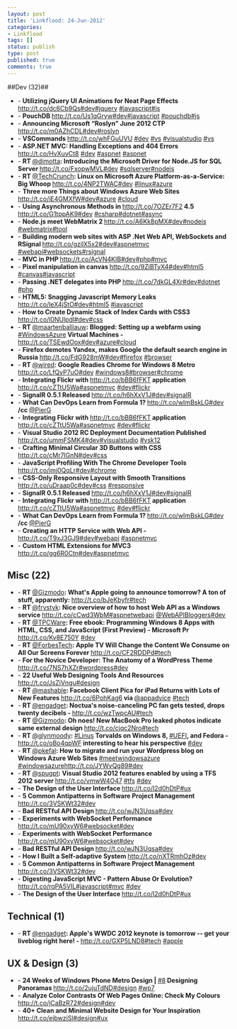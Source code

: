 ```yaml
---
layout: post
title: 'Linkflood: 24-Jun-2012'
categories:
- Linkflood
tags: []
status: publish
type: post
published: true
comments: true
---
```

##Dev (32)##

<ul>
  <li>- <strong>Utilizing jQuery UI Animations for Neat Page Effects </strong><a href='http://t.co/dc6Cb9Qs'>http://t.co/dc6Cb9Qs</a><a href="http://twitter.com/search/%23dev">#dev</a><a href="http://twitter.com/search/%23jquery">#jquery</a>
    <a
    href="http://twitter.com/search/%23javascript">#javascript</a><a href="http://twitter.com/search/%23js">#js</a><strong></strong>
  </li>
  <li>- <strong>PouchDB </strong><a href='http://t.co/Us1qGryw'>http://t.co/Us1qGryw</a><a href="http://twitter.com/search/%23dev">#dev</a><a href="http://twitter.com/search/%23javascript">#javascript</a>
    <a
    href="http://twitter.com/search/%23pouchdb">#pouchdb</a><a href="http://twitter.com/search/%23js">#js</a><strong></strong>
  </li>
  <li>- <strong>Announcing Microsoft “Roslyn” June 2012 CTP </strong><a href='http://t.co/m0AZhCDL'>http://t.co/m0AZhCDL</a><a href="http://twitter.com/search/%23dev">#dev</a><a href="http://twitter.com/search/%23roslyn">#roslyn</a><strong></strong>
  </li>
  <li>- <strong>VSCommands </strong>
    <a href='http://t.co/whFGuUVU'>http://t.co/whFGuUVU</a>
    <a href="http://twitter.com/search/%23dev">#dev</a>
    <a href="http://twitter.com/search/%23vscommands">
    <a href="http://twitter.com/search/%23vs">#vs</a>
    <a href="http://twitter.com/search/%23visualstudio">#visualstudio</a>
    <a href="http://twitter.com/search/%23vs">#vs</a>
  </li>
  <li>- <strong>ASP.NET MVC: Handling Exceptions and 404 Errors </strong>
    <a href='http://t.co/HvXuvCt8'>http://t.co/HvXuvCt8</a>
    <a href="http://twitter.com/search/%23dev">#dev</a>
    <a href="http://twitter.com/search/%23aspnet">#aspnet</a>
    <a href="http://twitter.com/search/%23aspnet">#aspnet</a>
  </li>
  <li>- <strong>RT </strong><a href="http://twitter.com/dimotta">@dimotta</a><strong>: Introducing the Microsoft Driver for Node.JS for SQL Server </strong><a href='http://t.co/FxopwMVL'>http://t.co/FxopwMVL</a><a href="http://twitter.com/search/%23dev">#dev</a>
    <a
    href="http://twitter.com/search/%23sqlserver">#sqlserver</a><a href="http://twitter.com/search/%23nodejs">#nodejs</a><strong></strong>
  </li>
  <li>- <strong>RT </strong><a href="http://twitter.com/TechCrunch">@TechCrunch</a><strong>: Linux on Microsoft Azure Platform-as-a-Service: Big Whoop </strong><a href='http://t.co/4NP2TWAC'>http://t.co/4NP2TWAC</a><a href="http://twitter.com/search/%23dev">#dev</a>
    <a
    href="http://twitter.com/search/%23linux">#linux</a><a href="http://twitter.com/search/%23azure">#azure</a><strong></strong>
  </li>
  <li>- <strong>Three more Things about Windows Azure Web Sites </strong><a href='http://t.co/iE4GMXfW'>http://t.co/iE4GMXfW</a><a href="http://twitter.com/search/%23dev">#dev</a><a href="http://twitter.com/search/%23azure">#azure</a>
    <a
    href="http://twitter.com/search/%23cloud">#cloud</a><strong></strong>
  </li>
  <li>- <strong>Using Asynchronous Methods in </strong><a href='http://t.co/7OZEr7F2'>http://t.co/7OZEr7F2</a><strong> 4.5 </strong><a href='http://t.co/G1tppAK9'>http://t.co/G1tppAK9</a><a href="http://twitter.com/search/%23dev">#dev</a>
    <a
    href="http://twitter.com/search/%23csharp">#csharp</a><a href="http://twitter.com/search/%23dotnet">#dotnet</a><a href="http://twitter.com/search/%23async">#async</a><strong></strong>
  </li>
  <li>- <strong>Node.js meet WebMatrix 2 </strong><a href='http://t.co/A6Kk8pMX'>http://t.co/A6Kk8pMX</a><a href="http://twitter.com/search/%23dev">#dev</a><a href="http://twitter.com/search/%23nodejs">#nodejs</a>
    <a
    href="http://twitter.com/search/%23webmatrix">#webmatrix</a><a href="http://twitter.com/search/%23tool">#tool</a><strong></strong>
  </li>
  <li>- <strong>Building modern web sites with ASP .Net Web API, WebSockets and RSignal </strong><a href='http://t.co/gzilX5x2'>http://t.co/gzilX5x2</a><a href="http://twitter.com/search/%23dev">#dev</a><a href="http://twitter.com/search/%23aspnetmvc">#aspnetmvc</a>
    <a
    href="http://twitter.com/search/%23webapi">#webapi</a><a href="http://twitter.com/search/%23websockets">#websockets</a><a href="http://twitter.com/search/%23rsignal">#rsignal</a><strong></strong>
  </li>
  <li>- <strong>MVC in PHP </strong><a href='http://t.co/AcVN4KIB'>http://t.co/AcVN4KIB</a><a href="http://twitter.com/search/%23dev">#dev</a><a href="http://twitter.com/search/%23php">#php</a><a href="http://twitter.com/search/%23mvc">#mvc</a><strong></strong>
  </li>
  <li>- <strong>Pixel manipulation in canvas </strong><a href='http://t.co/9ZjBTyX4'>http://t.co/9ZjBTyX4</a><a href="http://twitter.com/search/%23dev">#dev</a><a href="http://twitter.com/search/%23html5">#html5</a>
    <a
    href="http://twitter.com/search/%23canvas">#canvas</a><a href="http://twitter.com/search/%23javascript">#javascript</a><strong></strong>
  </li>
  <li>- <strong>Passing .NET delegates into PHP </strong><a href='http://t.co/7dkGL4Xr'>http://t.co/7dkGL4Xr</a><a href="http://twitter.com/search/%23dev">#dev</a><a href="http://twitter.com/search/%23dotnet">#dotnet</a>
    <a
    href="http://twitter.com/search/%23php">#php</a><strong></strong>
  </li>
  <li>- <strong>HTML5: Snagging Javascript Memory Leaks </strong><a href='http://t.co/leX4jStO'>http://t.co/leX4jStO</a><a href="http://twitter.com/search/%23dev">#dev</a><a href="http://twitter.com/search/%23html5">#html5</a>
    <a
    href="http://twitter.com/search/%23javascript">#javascript</a><strong></strong>
  </li>
  <li>- <strong>How to Create Dynamic Stack of Index Cards with CSS3 </strong><a href='http://t.co/l0NUlpdl'>http://t.co/l0NUlpdl</a><a href="http://twitter.com/search/%23dev">#dev</a><a href="http://twitter.com/search/%23css">#css</a><strong></strong>
  </li>
  <li>- <strong>RT </strong><a href="http://twitter.com/maartenballiauw">@maartenballiauw</a><strong>: Blogged: Setting up a webfarm using </strong><a href="http://twitter.com/search/%23WindowsAzure">#WindowsAzure</a><strong> Virtual Machines - </strong>
    <a
    href='http://t.co/TSEwdOox'>http://t.co/TSEwdOox</a><a href="http://twitter.com/search/%23dev">#dev</a><a href="http://twitter.com/search/%23azure">#azure</a><a href="http://twitter.com/search/%23cloud">#cloud</a><strong></strong>
  </li>
  <li>- <strong>Firefox demotes Yandex, makes Google the default search engine in Russia </strong><a href='http://t.co/FdG928mW'>http://t.co/FdG928mW</a><a href="http://twitter.com/search/%23dev">#dev</a><a href="http://twitter.com/search/%23firefox">#firefox</a>
    <a
    href="http://twitter.com/search/%23browser">#browser</a><strong></strong>
  </li>
  <li>- <strong>RT </strong><a href="http://twitter.com/wired">@wired</a><strong>: Google Readies Chrome for Windows 8 Metro </strong><a href='http://t.co/LfQyP7uO'>http://t.co/LfQyP7uO</a><a href="http://twitter.com/search/%23dev">#dev</a>
    <a
    href="http://twitter.com/search/%23windows8">#windows8</a><a href="http://twitter.com/search/%23browser">#browser</a><a href="http://twitter.com/search/%23chrome">#chrome</a><strong></strong>
  </li>
  <li>- <strong>Integrating Flickr with </strong><a href='http://t.co/bBB6fFKT'>http://t.co/bBB6fFKT</a><strong> application </strong><a href='http://t.co/cZTtU5Wa'>http://t.co/cZTtU5Wa</a><a href="http://twitter.com/search/%23aspnetmvc">#aspnetmvc</a>
    <a
    href="http://twitter.com/search/%23dev">#dev</a><a href="http://twitter.com/search/%23flickr">#flickr</a><strong></strong>
  </li>
  <li>- <strong>SignalR 0.5.1 Released </strong><a href='http://t.co/h6hXxV1J'>http://t.co/h6hXxV1J</a><a href="http://twitter.com/search/%23dev">#dev</a><a href="http://twitter.com/search/%23signalR">#signalR</a><strong></strong>
  </li>
  <li>- <strong>What Can DevOps Learn from Formula 1? </strong><a href='http://t.co/wImBskLG'>http://t.co/wImBskLG</a><a href="http://twitter.com/search/%23dev">#dev</a><strong> /cc </strong><a href="http://twitter.com/PierG">@PierG</a><strong></strong>
  </li>
  <li>- <strong>Integrating Flickr with </strong><a href='http://t.co/bBB6fFKT'>http://t.co/bBB6fFKT</a><strong> application </strong><a href='http://t.co/cZTtU5Wa'>http://t.co/cZTtU5Wa</a><a href="http://twitter.com/search/%23aspnetmvc">#aspnetmvc</a>
    <a
    href="http://twitter.com/search/%23dev">#dev</a><a href="http://twitter.com/search/%23flickr">#flickr</a><strong></strong>
  </li>
  <li>- <strong>Visual Studio 2012 RC Deployment Documentation Published </strong><a href='http://t.co/ummFSMK4'>http://t.co/ummFSMK4</a><a href="http://twitter.com/search/%23dev">#dev</a><a href="http://twitter.com/search/%23visualstudio">#visualstudio</a>
    <a
    href="http://twitter.com/search/%23vsk12">#vsk12</a><strong></strong>
  </li>
  <li>- <strong>Crafting Minimal Circular 3D Buttons with CSS </strong><a href='http://t.co/cMr7lGnN'>http://t.co/cMr7lGnN</a><a href="http://twitter.com/search/%23dev">#dev</a><a href="http://twitter.com/search/%23css">#css</a><strong></strong>
  </li>
  <li>- <strong>JavaScript Profiling With The Chrome Developer Tools </strong><a href='http://t.co/imj0QqLr'>http://t.co/imj0QqLr</a><a href="http://twitter.com/search/%23dev">#dev</a><a href="http://twitter.com/search/%23chrome">#chrome</a><strong></strong>
  </li>
  <li>- <strong>CSS-Only Responsive Layout with Smooth Transitions </strong><a href='http://t.co/uDraap0c'>http://t.co/uDraap0c</a><a href="http://twitter.com/search/%23dev">#dev</a><a href="http://twitter.com/search/%23css">#css</a>
    <a
    href="http://twitter.com/search/%23responsive">#responsive</a><strong></strong>
  </li>
  <li>- <strong>SignalR 0.5.1 Released </strong><a href='http://t.co/h6hXxV1J'>http://t.co/h6hXxV1J</a><a href="http://twitter.com/search/%23dev">#dev</a><a href="http://twitter.com/search/%23signalR">#signalR</a><strong></strong>
  </li>
  <li>- <strong>Integrating Flickr with </strong><a href='http://t.co/bBB6fFKT'>http://t.co/bBB6fFKT</a><strong> application </strong><a href='http://t.co/cZTtU5Wa'>http://t.co/cZTtU5Wa</a><a href="http://twitter.com/search/%23aspnetmvc">#aspnetmvc</a>
    <a
    href="http://twitter.com/search/%23dev">#dev</a><a href="http://twitter.com/search/%23flickr">#flickr</a><strong></strong>
  </li>
  <li>- <strong>What Can DevOps Learn from Formula 1? </strong><a href='http://t.co/wImBskLG'>http://t.co/wImBskLG</a><a href="http://twitter.com/search/%23dev">#dev</a><strong> /cc </strong><a href="http://twitter.com/PierG">@PierG</a><strong></strong>
  </li>
  <li>- <strong>Creating an HTTP Service with Web API - </strong><a href='http://t.co/T9xJ3GJ9'>http://t.co/T9xJ3GJ9</a><a href="http://twitter.com/search/%23dev">#dev</a><a href="http://twitter.com/search/%23webapi">#webapi</a>
    <a
    href="http://twitter.com/search/%23aspnetmvc">#aspnetmvc</a><strong></strong>
  </li>
  <li>- <strong>Custom HTML Extensions for MVC3 </strong><a href='http://t.co/gg6R0Ctn'>http://t.co/gg6R0Ctn</a><a href="http://twitter.com/search/%23dev">#dev</a><a href="http://twitter.com/search/%23aspnetmvc">#aspnetmvc</a><strong></strong>
  </li>
</ul>

<h2>Misc (22)</h2>

<ul>
  <li>- <strong>RT </strong><a href="http://twitter.com/Gizmodo">@Gizmodo</a><strong>: What's Apple going to announce tomorrow? A ton of stuff, apparently: </strong><a href='http://t.co/bJeKbyfr'>http://t.co/bJeKbyfr</a><a href="http://twitter.com/search/%23tech">#tech</a><strong></strong>
  </li>
  <li>- <strong>RT </strong><a href="http://twitter.com/frystyk">@frystyk</a><strong>: Nice overview of how to host Web API as a Windows service </strong><a href='http://t.co/cCwd3WbM'>http://t.co/cCwd3WbM</a><a href="http://twitter.com/search/%23aspnetwebapi">#aspnetwebapi</a>
    <a
    href="http://twitter.com/WebAPIBloggers">@WebAPIBloggers</a><a href="http://twitter.com/search/%23dev">#dev</a><strong></strong>
  </li>
  <li>- <strong>RT </strong><a href="http://twitter.com/TPCWare">@TPCWare</a><strong>: Free ebook: Programming Windows 8 Apps with HTML, CSS, and JavaScript (First Preview) - Microsoft Pr </strong><a href='http://t.co/Kv8E750Y'>http://t.co/Kv8E750Y</a>
    <a
    href="http://twitter.com/search/%23dev">#dev</a><strong></strong>
  </li>
  <li>- <strong>RT </strong><a href="http://twitter.com/ForbesTech">@ForbesTech</a><strong>: Apple TV Will Change the Content We Consume on All Our Screens Forever </strong><a href='http://t.co/CF2RDDPd'>http://t.co/CF2RDDPd</a><a href="http://twitter.com/search/%23tech">#tech</a><strong></strong>
  </li>
  <li>- <strong>For the Novice Developer: The Anatomy of a WordPress Theme </strong><a href='http://t.co/7NS7hXZr'>http://t.co/7NS7hXZr</a><a href="http://twitter.com/search/%23wordpress">#wordpress</a><a href="http://twitter.com/search/%23dev">#dev</a><strong></strong>
  </li>
  <li>- <strong>22 Useful Web Designing Tools And Resources </strong><a href='http://t.co/JsZjVngu'>http://t.co/JsZjVngu</a><a href="http://twitter.com/search/%23design">#design</a><strong></strong>
  </li>
  <li>- <strong>RT </strong><a href="http://twitter.com/mashable">@mashable</a><strong>: Facebook Client Pica for iPad Returns with Lots of New Features </strong><a href='http://t.co/6PohKag6'>http://t.co/6PohKag6</a><strong> via </strong><a href="http://twitter.com/appadvice">@appadvice</a>
    <a
    href="http://twitter.com/search/%23tech">#tech</a><strong></strong>
  </li>
  <li>- <strong>RT </strong><a href="http://twitter.com/engadget">@engadget</a><strong>: Noctua's noise-canceling PC fan gets tested, drops twenty decibels - </strong><a href='http://t.co/wzTwpcAU'>http://t.co/wzTwpcAU</a><a href="http://twitter.com/search/%23tech">#tech</a><strong></strong>
  </li>
  <li>- <strong>RT </strong><a href="http://twitter.com/Gizmodo">@Gizmodo</a><strong>: Oh noes! New MacBook Pro leaked photos indicate same external design </strong><a href='http://t.co/cjqc2Nro'>http://t.co/cjqc2Nro</a><a href="http://twitter.com/search/%23tech">#tech</a><strong></strong>
  </li>
  <li>- <strong>RT </strong><a href="http://twitter.com/glynmoody">@glynmoody</a><strong>: </strong><a href="http://twitter.com/search/%23Linus">#Linus</a><strong> Torvalds on Windows 8, </strong><a href="http://twitter.com/search/%23UEFI">#UEFI</a><strong>, and Fedora - </strong>
    <a
    href='http://t.co/oBo4qpWF'>http://t.co/oBo4qpWF</a><strong> interesting to hear his perspective </strong><a href="http://twitter.com/search/%23dev">#dev</a><strong></strong>
  </li>
  <li>- <strong>RT </strong><a href="http://twitter.com/pkefal">@pkefal</a><strong>: How to migrate and run your Wordpress blog on Windows Azure Web Sites </strong><a href="http://twitter.com/search/%23meetwindowsazure">#meetwindowsazure</a>
    <a
    href="http://twitter.com/search/%23windowsazure">#windowsazure</a><a href='http://t.co/JYWvQg89'>http://t.co/JYWvQg89</a><a href="http://twitter.com/search/%23dev">#dev</a><strong></strong>
  </li>
  <li>- <strong>RT </strong><a href="http://twitter.com/spugpt">@spugpt</a><strong>: Visual Studio 2012 features enabled by using a TFS 2012 server </strong><a href='http://t.co/vmwW4O47'>http://t.co/vmwW4O47</a><strong>  </strong><a href="http://twitter.com/search/%23tfs">#tfs</a>
    <a
    href="http://twitter.com/search/%23dev">#dev</a><strong></strong>
  </li>
  <li>- <strong>The Design of the User Interface </strong><a href='http://t.co/I2d0hDtP'>http://t.co/I2d0hDtP</a><a href="http://twitter.com/search/%23ux">#ux</a><strong></strong>
  </li>
  <li>- <strong>5 Common Antipatterns in Software Project Management </strong><a href='http://t.co/3VSKWt32'>http://t.co/3VSKWt32</a><a href="http://twitter.com/search/%23dev">#dev</a><strong></strong>
  </li>
  <li>- <strong>Bad RESTful API Design </strong><a href='http://t.co/wJN3Uqsa'>http://t.co/wJN3Uqsa</a><a href="http://twitter.com/search/%23dev">#dev</a><strong></strong>
  </li>
  <li>- <strong>Experiments with WebSocket Performance </strong><a href='http://t.co/mU90xyW6'>http://t.co/mU90xyW6</a><a href="http://twitter.com/search/%23websocket">#websocket</a><a href="http://twitter.com/search/%23dev">#dev</a><strong></strong>
  </li>
  <li>- <strong>Experiments with WebSocket Performance </strong><a href='http://t.co/mU90xyW6'>http://t.co/mU90xyW6</a><a href="http://twitter.com/search/%23websocket">#websocket</a><a href="http://twitter.com/search/%23dev">#dev</a><strong></strong>
  </li>
  <li>- <strong>Bad RESTful API Design </strong><a href='http://t.co/wJN3Uqsa'>http://t.co/wJN3Uqsa</a><a href="http://twitter.com/search/%23dev">#dev</a><strong></strong>
  </li>
  <li>- <strong>How I Built a Self-adaptive System </strong><a href='http://t.co/nXTRmhOz'>http://t.co/nXTRmhOz</a><a href="http://twitter.com/search/%23dev">#dev</a><strong></strong>
  </li>
  <li>- <strong>5 Common Antipatterns in Software Project Management </strong><a href='http://t.co/3VSKWt32'>http://t.co/3VSKWt32</a><a href="http://twitter.com/search/%23dev">#dev</a><strong></strong>
  </li>
  <li>- <strong>Digesting JavaScript MVC - Pattern Abuse Or Evolution? </strong><a href='http://t.co/rqPA5VIL'>http://t.co/rqPA5VIL</a><a href="http://twitter.com/search/%23javascript">#javascript</a><a href="http://twitter.com/search/%23mvc">#mvc</a>
    <a
    href="http://twitter.com/search/%23dev">#dev</a><strong></strong>
  </li>
  <li>- <strong>The Design of the User Interface </strong><a href='http://t.co/I2d0hDtP'>http://t.co/I2d0hDtP</a><a href="http://twitter.com/search/%23ux">#ux</a><strong></strong>
  </li>
</ul>

<h2>Technical (1)</h2>

<ul>
  <li>- <strong>RT </strong><a href="http://twitter.com/engadget">@engadget</a><strong>: Apple's WWDC 2012 keynote is tomorrow -- get your liveblog right here! - </strong><a href='http://t.co/GXP5LND8'>http://t.co/GXP5LND8</a><a href="http://twitter.com/search/%23tech">#tech</a>
    <a
    href="http://twitter.com/search/%23apple">#apple</a><strong></strong>
  </li>
</ul>

<h2>UX & Design (3)</h2>

<ul>
  <li>- <strong>24 Weeks of Windows Phone Metro Design | </strong><a href="http://twitter.com/search/%238">#8</a><strong> Designing Panoramas </strong><a href='http://t.co/2ujuTdND'>http://t.co/2ujuTdND</a><a href="http://twitter.com/search/%23design">#design</a>
    <a
    href="http://twitter.com/search/%23wp7">#wp7</a><strong></strong>
  </li>
  <li>- <strong>Analyze Color Contrasts Of Web Pages Online: Check My Colours </strong><a href='http://t.co/jCaBzR72'>http://t.co/jCaBzR72</a><a href="http://twitter.com/search/%23design">#design</a><a href="http://twitter.com/search/%23dev">#dev</a><strong></strong>
  </li>
  <li>- <strong>40+ Clean and Minimal Website Design for Your Inspiration </strong><a href='http://t.co/ejbwziSl'>http://t.co/ejbwziSl</a><a href="http://twitter.com/search/%23design">#design</a><a href="http://twitter.com/search/%23ux">#ux</a><strong></strong>
  </li>
</ul>
